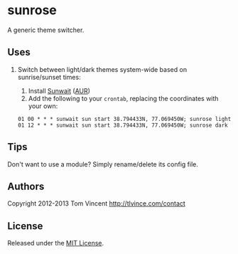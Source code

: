 # sunrose

A generic theme switcher.

## Uses

1. Switch between light/dark themes system-wide based on sunrise/sunset times:

    1. Install [Sunwait][] ([AUR][])
    2. Add the following to your `crontab`, replacing the coordinates with your
       own:

    ```crontab
    01 00 * * * sunwait sun start 38.794433N, 77.069450W; sunrose light
    01 12 * * * sunwait sun start 38.794433N, 77.069450W; sunrose dark
    ```

  [sunwait]: http://www.risacher.org/sunwait/
  [aur]: https://aur.archlinux.org/packages/sunwait/

## Tips

Don't want to use a module? Simply rename/delete its config file.

## Authors

Copyright 2012-2013 Tom Vincent <http://tlvince.com/contact>

## License

Released under the [MIT License][license].

  [license]: http://tlvince.mit-license.org/
